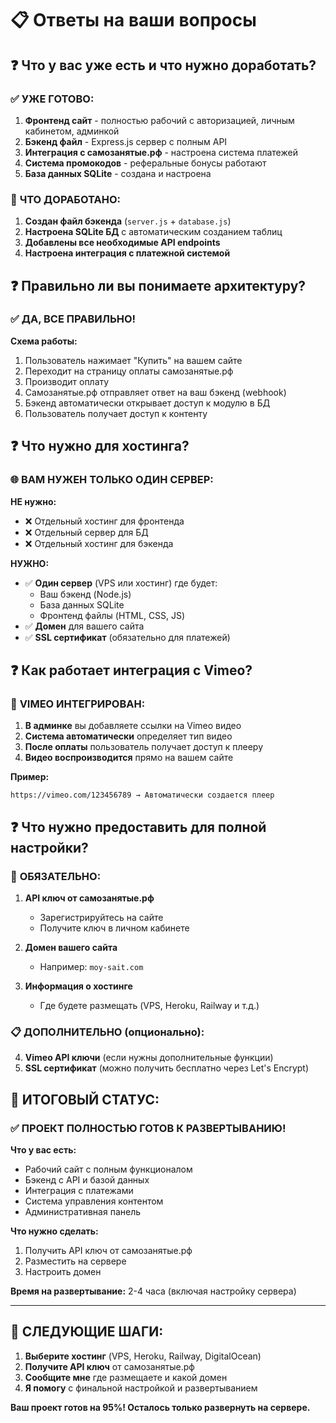 # 📋 Ответы на ваши вопросы

## ❓ Что у вас уже есть и что нужно доработать?

### ✅ **УЖЕ ГОТОВО:**
1. **Фронтенд сайт** - полностью рабочий с авторизацией, личным кабинетом, админкой
2. **Бэкенд файл** - Express.js сервер с полным API
3. **Интеграция с самозанятые.рф** - настроена система платежей
4. **Система промокодов** - реферальные бонусы работают
5. **База данных SQLite** - создана и настроена

### 🔧 **ЧТО ДОРАБОТАНО:**
1. **Создан файл бэкенда** (`server.js` + `database.js`)
2. **Настроена SQLite БД** с автоматическим созданием таблиц
3. **Добавлены все необходимые API endpoints**
4. **Настроена интеграция с платежной системой**

## ❓ Правильно ли вы понимаете архитектуру?

### ✅ **ДА, ВСЕ ПРАВИЛЬНО!**

**Схема работы:**
1. Пользователь нажимает "Купить" на вашем сайте
2. Переходит на страницу оплаты самозанятые.рф
3. Производит оплату
4. Самозанятые.рф отправляет ответ на ваш бэкенд (webhook)
5. Бэкенд автоматически открывает доступ к модулю в БД
6. Пользователь получает доступ к контенту

## ❓ Что нужно для хостинга?

### 🌐 **ВАМ НУЖЕН ТОЛЬКО ОДИН СЕРВЕР:**

**НЕ нужно:**
- ❌ Отдельный хостинг для фронтенда
- ❌ Отдельный сервер для БД
- ❌ Отдельный хостинг для бэкенда

**НУЖНО:**
- ✅ **Один сервер** (VPS или хостинг) где будет:
  - Ваш бэкенд (Node.js)
  - База данных SQLite
  - Фронтенд файлы (HTML, CSS, JS)
- ✅ **Домен** для вашего сайта
- ✅ **SSL сертификат** (обязательно для платежей)

## ❓ Как работает интеграция с Vimeo?

### 📱 **VIMEO ИНТЕГРИРОВАН:**

1. **В админке** вы добавляете ссылки на Vimeo видео
2. **Система автоматически** определяет тип видео
3. **После оплаты** пользователь получает доступ к плееру
4. **Видео воспроизводится** прямо на вашем сайте

**Пример:**
```
https://vimeo.com/123456789 → Автоматически создается плеер
```

## ❓ Что нужно предоставить для полной настройки?

### 🔑 **ОБЯЗАТЕЛЬНО:**

1. **API ключ от самозанятые.рф**
   - Зарегистрируйтесь на сайте
   - Получите ключ в личном кабинете

2. **Домен вашего сайта**
   - Например: `moy-sait.com`

3. **Информация о хостинге**
   - Где будете размещать (VPS, Heroku, Railway и т.д.)

### 📋 **ДОПОЛНИТЕЛЬНО (опционально):**

4. **Vimeo API ключи** (если нужны дополнительные функции)
5. **SSL сертификат** (можно получить бесплатно через Let's Encrypt)

## 🚀 **ИТОГОВЫЙ СТАТУС:**

### ✅ **ПРОЕКТ ПОЛНОСТЬЮ ГОТОВ К РАЗВЕРТЫВАНИЮ!**

**Что у вас есть:**
- Рабочий сайт с полным функционалом
- Бэкенд с API и базой данных
- Интеграция с платежами
- Система управления контентом
- Административная панель

**Что нужно сделать:**
1. Получить API ключ от самозанятые.рф
2. Разместить на сервере
3. Настроить домен

**Время на развертывание:** 2-4 часа (включая настройку сервера)

---

## 🎯 **СЛЕДУЮЩИЕ ШАГИ:**

1. **Выберите хостинг** (VPS, Heroku, Railway, DigitalOcean)
2. **Получите API ключ** от самозанятые.рф
3. **Сообщите мне** где размещаете и какой домен
4. **Я помогу** с финальной настройкой и развертыванием

**Ваш проект готов на 95%! Осталось только развернуть на сервере.**
